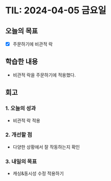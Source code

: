 # TIL: 2024-04-05 금요일
## 오늘의 목표
- [x] 주문하기에 비관적 락
## 학습한 내용
- 비관적 락을 주문하기에 적용했다.
## 회고
### 1. 오늘의 성과
- 비관적 락 적용
### 2. 개선할 점
- 다양한 상황에서 잘 작동하는지 확인
### 3. 내일의 목표
- 캐싱&동시성 수정 적용하기
